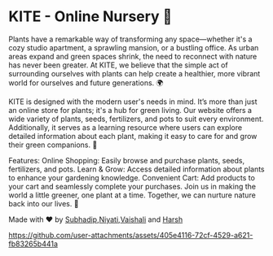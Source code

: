 # KITE - Online Nursery 🌿

Plants have a remarkable way of transforming any space—whether it's a cozy studio apartment, a sprawling mansion, or a bustling office. As urban areas expand and green spaces shrink, the need to reconnect with nature has never been greater. At KITE, we believe that the simple act of surrounding ourselves with plants can help create a healthier, more vibrant world for ourselves and future generations. 🌍

KITE is designed with the modern user's needs in mind. It’s more than just an online store for plants; it's a hub for green living. Our website offers a wide variety of plants, seeds, fertilizers, and pots to suit every environment. Additionally, it serves as a learning resource where users can explore detailed information about each plant, making it easy to care for and grow their green companions. 🌱

Features:
Online Shopping: Easily browse and purchase plants, seeds, fertilizers, and pots.
Learn & Grow: Access detailed information about plants to enhance your gardening knowledge.
Convenient Cart: Add products to your cart and seamlessly complete your purchases.
Join us in making the world a little greener, one plant at a time. Together, we can nurture nature back into our lives. 🌿

Made with ❤️ by [Subhadip](https://github.com/subh1416),[Niyati](https://github.com/Niyati1206),[Vaishali](https://github.com/Vaishali021103) and [Harsh](https://github.com/sardaharsh)

https://github.com/user-attachments/assets/405e4116-72cf-4529-a621-fb83265b441a

